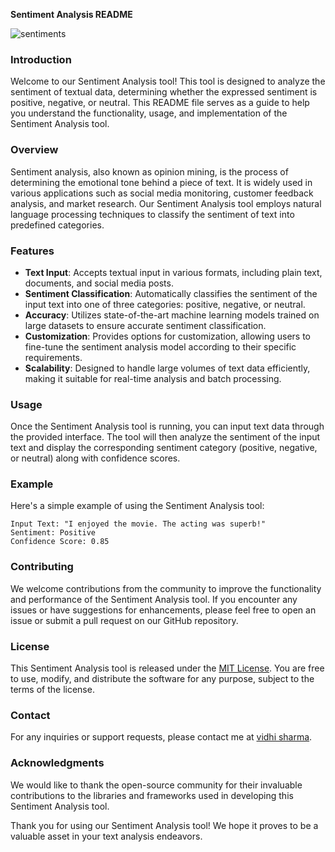 **Sentiment Analysis README**

![sentiments](https://www.google.com/url?sa=i&url=https%3A%2F%2Fkids.frontiersin.org%2Farticles%2F10.3389%2Ffrym.2018.00015&psig=AOvVaw3Jst5kgOSSlSbY9TbmT_0A&ust=1714289481828000&source=images&cd=vfe&opi=89978449&ved=0CBIQjRxqFwoTCJCcqZDw4YUDFQAAAAAdAAAAABAE)
### Introduction
Welcome to our Sentiment Analysis tool! This tool is designed to analyze the sentiment of textual data, determining whether the expressed sentiment is positive, negative, or neutral. This README file serves as a guide to help you understand the functionality, usage, and implementation of the Sentiment Analysis tool.

### Overview
Sentiment analysis, also known as opinion mining, is the process of determining the emotional tone behind a piece of text. It is widely used in various applications such as social media monitoring, customer feedback analysis, and market research. Our Sentiment Analysis tool employs natural language processing techniques to classify the sentiment of text into predefined categories.

### Features
- **Text Input**: Accepts textual input in various formats, including plain text, documents, and social media posts.
- **Sentiment Classification**: Automatically classifies the sentiment of the input text into one of three categories: positive, negative, or neutral.
- **Accuracy**: Utilizes state-of-the-art machine learning models trained on large datasets to ensure accurate sentiment classification.
- **Customization**: Provides options for customization, allowing users to fine-tune the sentiment analysis model according to their specific requirements.
- **Scalability**: Designed to handle large volumes of text data efficiently, making it suitable for real-time analysis and batch processing.

### Usage
Once the Sentiment Analysis tool is running, you can input text data through the provided interface. The tool will then analyze the sentiment of the input text and display the corresponding sentiment category (positive, negative, or neutral) along with confidence scores.

### Example
Here's a simple example of using the Sentiment Analysis tool:
```
Input Text: "I enjoyed the movie. The acting was superb!"
Sentiment: Positive
Confidence Score: 0.85
```

### Contributing
We welcome contributions from the community to improve the functionality and performance of the Sentiment Analysis tool. If you encounter any issues or have suggestions for enhancements, please feel free to open an issue or submit a pull request on our GitHub repository.

### License
This Sentiment Analysis tool is released under the [MIT License](https://opensource.org/licenses/MIT). You are free to use, modify, and distribute the software for any purpose, subject to the terms of the license.

### Contact
For any inquiries or support requests, please contact me at [vidhi sharma](mailto:vidhi2821426@gmail.com).

### Acknowledgments
We would like to thank the open-source community for their invaluable contributions to the libraries and frameworks used in developing this Sentiment Analysis tool.

Thank you for using our Sentiment Analysis tool! We hope it proves to be a valuable asset in your text analysis endeavors.
